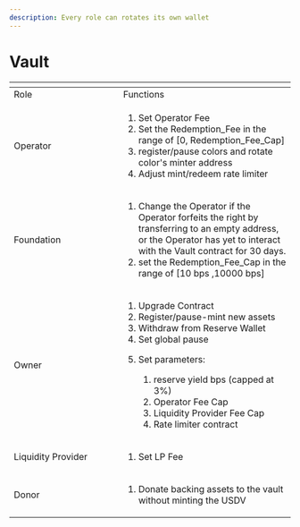 ```yaml
---
description: Every role can rotates its own wallet
---
```


# Vault

<table data-header-hidden><thead><tr><th width="180"></th><th></th></tr></thead><tbody><tr><td>Role</td><td>Functions</td></tr><tr><td>Operator</td><td><ol><li>Set Operator Fee</li><li>Set the Redemption_Fee in the range of [0, Redemption_Fee_Cap]</li><li>register/pause colors and rotate color's minter address</li><li>Adjust mint/redeem rate limiter</li></ol></td></tr><tr><td>Foundation</td><td><ol><li>Change the Operator if the Operator forfeits the right by transferring to an empty address, or the Operator has yet to interact with the Vault contract for 30 days. </li><li>set the Redemption_Fee_Cap in the range of [10 bps ,10000 bps]</li></ol></td></tr><tr><td>Owner</td><td><ol><li>Upgrade Contract</li><li>Register/pause-mint new assets</li><li>Withdraw from Reserve Wallet</li><li>Set global pause</li><li><p>Set parameters:</p><ol><li>reserve yield bps (capped at 3%)</li><li>Operator Fee Cap</li><li>Liquidity Provider Fee Cap</li><li>Rate limiter contract</li></ol></li></ol></td></tr><tr><td>Liquidity Provider</td><td><ol><li>Set LP Fee</li></ol></td></tr><tr><td>Donor</td><td><ol><li>Donate backing assets to the vault without minting the USDV</li></ol></td></tr></tbody></table>
